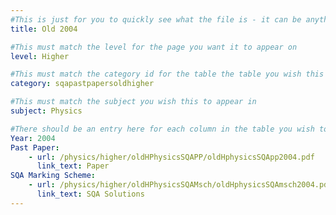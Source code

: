 ```yaml
---
#This is just for you to quickly see what the file is - it can be anything you want
title: Old 2004

#This must match the level for the page you want it to appear on
level: Higher

#This must match the category id for the table the table you wish this to appear in
category: sqapastpapersoldhigher

#This must match the subject you wish this to appear in
subject: Physics

#There should be an entry here for each column in the table you wish to populate:
Year: 2004
Past Paper:
    - url: /physics/higher/oldHPhysicsSQAPP/oldHphysicsSQApp2004.pdf
      link_text: Paper
SQA Marking Scheme:
    - url: /physics/higher/oldHPhysicsSQAMsch/oldHphysicsSQAmsch2004.pdf
      link_text: SQA Solutions
---
```


